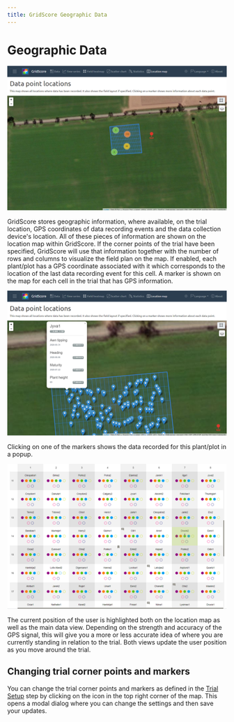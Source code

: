 ```yaml
---
title: GridScore Geographic Data
---
```


# Geographic Data

<img src="img/screenshot-location-map.png" style="max-width: 100%;" alt="Location map">

GridScore stores geographic information, where available, on the trial location, GPS coordinates of data recording events and the data collection device's location. All of these pieces of information are shown on the location map within GridScore. If the corner points of the trial have been specified, GridScore will use that information together with the number of rows and columns to visualize the field plan on the map. If enabled, each plant/plot has a GPS coordinate associated with it which corresponds to the location of the last data recording event for this cell. A marker is shown on the map for each cell in the trial that has GPS information.

<img src="img/screenshot-location-data.png" style="max-width: 100%;" alt="Individual data point on the map">

Clicking on one of the markers shows the data recorded for this plant/plot in a popup.


<img src="img/screenshot-location-fieldplan.png" style="max-width: 100%;" alt="User location highlighted on the field plan">

The current position of the user is highlighted both on the location map as well as the main data view. Depending on the strength and accuracy of the GPS signal, this will give you a more or less accurate idea of where you are currently standing in relation to the trial. Both views update the user position as you move around the trial.


## Changing trial corner points and markers

You can change the trial corner points and markers as defined in the <a href="trial-setup.html">Trial Setup</a> step by clicking on the icon in the top right corner of the map. This opens a modal dialog where you can change the settings and then save your updates.